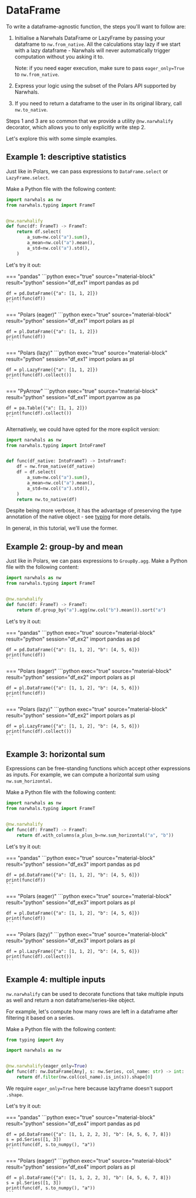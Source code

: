 # DataFrame

To write a dataframe-agnostic function, the steps you'll want to follow are:

1. Initialise a Narwhals DataFrame or LazyFrame by passing your dataframe to `nw.from_native`.
    All the calculations stay lazy if we start with a lazy dataframe - Narwhals will never automatically trigger computation without you asking it to.

    Note: if you need eager execution, make sure to pass `eager_only=True` to `nw.from_native`.

2. Express your logic using the subset of the Polars API supported by Narwhals.
3. If you need to return a dataframe to the user in its original library, call `nw.to_native`.

Steps 1 and 3 are so common that we provide a utility `@nw.narwhalify` decorator, which allows you
to only explicitly write step 2.

Let's explore this with some simple examples.

## Example 1: descriptive statistics

Just like in Polars, we can pass expressions to
`DataFrame.select` or `LazyFrame.select`.

Make a Python file with the following content:

```python exec="1" source="above" session="df_ex1"
import narwhals as nw
from narwhals.typing import FrameT


@nw.narwhalify
def func(df: FrameT) -> FrameT:
    return df.select(
        a_sum=nw.col("a").sum(),
        a_mean=nw.col("a").mean(),
        a_std=nw.col("a").std(),
    )
```

Let's try it out:

=== "pandas"
    ```python exec="true" source="material-block" result="python" session="df_ex1"
    import pandas as pd

    df = pd.DataFrame({"a": [1, 1, 2]})
    print(func(df))
    ```

=== "Polars (eager)"
    ```python exec="true" source="material-block" result="python" session="df_ex1"
    import polars as pl

    df = pl.DataFrame({"a": [1, 1, 2]})
    print(func(df))
    ```

=== "Polars (lazy)"
    ```python exec="true" source="material-block" result="python" session="df_ex1"
    import polars as pl

    df = pl.LazyFrame({"a": [1, 1, 2]})
    print(func(df).collect())
    ```

=== "PyArrow"
    ```python exec="true" source="material-block" result="python" session="df_ex1"
    import pyarrow as pa

    df = pa.Table({"a": [1, 1, 2]})
    print(func(df).collect())
    ```

Alternatively, we could have opted for the more explicit version:

```python
import narwhals as nw
from narwhals.typing import IntoFrameT


def func(df_native: IntoFrameT) -> IntoFrameT:
    df = nw.from_native(df_native)
    df = df.select(
        a_sum=nw.col("a").sum(),
        a_mean=nw.col("a").mean(),
        a_std=nw.col("a").std(),
    )
    return nw.to_native(df)
```

Despite being more verbose, it has the advantage of preserving the type annotation of the native
object - see [typing](../api-reference/typing.md) for more details.

In general, in this tutorial, we'll use the former.

## Example 2: group-by and mean

Just like in Polars, we can pass expressions to `GroupBy.agg`.
Make a Python file with the following content:

```python exec="1" source="above" session="df_ex2"
import narwhals as nw
from narwhals.typing import FrameT


@nw.narwhalify
def func(df: FrameT) -> FrameT:
    return df.group_by("a").agg(nw.col("b").mean()).sort("a")
```

Let's try it out:

=== "pandas"
    ```python exec="true" source="material-block" result="python" session="df_ex2"
    import pandas as pd

    df = pd.DataFrame({"a": [1, 1, 2], "b": [4, 5, 6]})
    print(func(df))
    ```

=== "Polars (eager)"
    ```python exec="true" source="material-block" result="python" session="df_ex2"
    import polars as pl

    df = pl.DataFrame({"a": [1, 1, 2], "b": [4, 5, 6]})
    print(func(df))
    ```

=== "Polars (lazy)"
    ```python exec="true" source="material-block" result="python" session="df_ex2"
    import polars as pl

    df = pl.LazyFrame({"a": [1, 1, 2], "b": [4, 5, 6]})
    print(func(df).collect())
    ```

## Example 3: horizontal sum

Expressions can be free-standing functions which accept other expressions as inputs.
For example, we can compute a horizontal sum using `nw.sum_horizontal`.

Make a Python file with the following content:

```python exec="1" source="above" session="df_ex3"
import narwhals as nw
from narwhals.typing import FrameT


@nw.narwhalify
def func(df: FrameT) -> FrameT:
    return df.with_columns(a_plus_b=nw.sum_horizontal("a", "b"))
```

Let's try it out:

=== "pandas"
    ```python exec="true" source="material-block" result="python" session="df_ex3"
    import pandas as pd

    df = pd.DataFrame({"a": [1, 1, 2], "b": [4, 5, 6]})
    print(func(df))
    ```

=== "Polars (eager)"
    ```python exec="true" source="material-block" result="python" session="df_ex3"
    import polars as pl

    df = pl.DataFrame({"a": [1, 1, 2], "b": [4, 5, 6]})
    print(func(df))
    ```

=== "Polars (lazy)"
    ```python exec="true" source="material-block" result="python" session="df_ex3"
    import polars as pl

    df = pl.LazyFrame({"a": [1, 1, 2], "b": [4, 5, 6]})
    print(func(df).collect())
    ```

## Example 4: multiple inputs

`nw.narwhalify` can be used to decorate functions that take multiple inputs as well and
return a non dataframe/series-like object.

For example, let's compute how many rows are left in a dataframe after filtering it based
on a series.

Make a Python file with the following content:

```python exec="1" source="above" session="df_ex4"
from typing import Any

import narwhals as nw


@nw.narwhalify(eager_only=True)
def func(df: nw.DataFrame[Any], s: nw.Series, col_name: str) -> int:
    return df.filter(nw.col(col_name).is_in(s)).shape[0]
```

We require `eager_only=True` here because lazyframe doesn't support `.shape`.

Let's try it out:

=== "pandas"
    ```python exec="true" source="material-block" result="python" session="df_ex4"
    import pandas as pd

    df = pd.DataFrame({"a": [1, 1, 2, 2, 3], "b": [4, 5, 6, 7, 8]})
    s = pd.Series([1, 3])
    print(func(df, s.to_numpy(), "a"))
    ```

=== "Polars (eager)"
    ```python exec="true" source="material-block" result="python" session="df_ex4"
    import polars as pl

    df = pl.DataFrame({"a": [1, 1, 2, 2, 3], "b": [4, 5, 6, 7, 8]})
    s = pl.Series([1, 3])
    print(func(df, s.to_numpy(), "a"))
    ```
